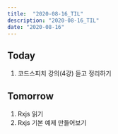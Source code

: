 ```yaml
---
title:  "2020-08-16_TIL"
description: "2020-08-16_TIL"
date: "2020-08-16"
---
```

## Today
  1. 코드스피치 강의(4강) 듣고 정리하기
    
## Tomorrow
  1. Rxjs 읽기
  2. Rxjs 기본 예제 만들어보기
